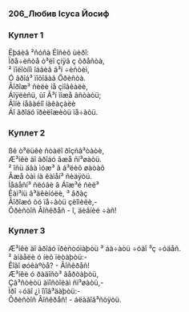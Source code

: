 ### 206_Любив Ісуса Йосиф
### Куплет 1
Ëþáèâ ²ñóñà Éîñèô ùèðî:<br/>Ïðå÷èñòå ò³ëî çíÿâ ç õðåñòà,<br/>² ïîëîòíîì îáâèâ â³í ÷èñòèì,<br/>Ó ãðîá³ ïîõîâàâ Õðèñòà.<br/>Âîðîæ³ ñèëè íå çìîâêàëè,<br/>Áîÿëèñü, ùî Â³í ìîæå âñòàòü;<br/>Âîíè íåãàéíî íàêàçàëè<br/>Äî ãðîáó ïðèëîæèòü ïå÷àòü.
### Куплет 2
ßê ò³ëüêè ñòàëî ðîçñâ³òàòè,<br/>Æ³íêè äî ãðîáó âæå ñï³øàòü.<br/>² îñü äâà ìóæ³ â á³ëèõ øàòàõ<br/>Âæå òàì íà êàìåí³ ñèäÿòü.<br/>Íåáåñí³ ñëóãè â Áîæ³é ñèë³<br/>Êàì³íü â³äêèíóëè, ³ âðàç<br/>Âîðîæó òó ïå÷àòü çëîìèëè,-<br/>Õðèñòîñ Âîñêðåñ - î, äèâíèé ÷àñ!
### Куплет 3
Æ³íêè äî ãðîáó ïðèñòóïàþòü ³ áà÷àòü ÷óäî ³ç ÷óäåñ.<br/>² àíãåëè ó íèõ ïèòàþòü:-<br/>Êîãî øóêàºòå? - Âîñêðåñ!<br/>Æ³íêè ó ðàäîñò³ âåðòàþòü,<br/>Çâ³ñòèòü àïîñòîëàì ñï³øàòü,-<br/>Ïðî ÷óäî ¿ì îïîâ³äàþòü:-<br/>Õðèñòîñ Âîñêðåñ! - áëàãîâ³ñòÿòü.
